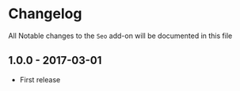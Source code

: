 # Changelog

All Notable changes to the `Seo` add-on will be documented in this file

## 1.0.0 - 2017-03-01

- First release

